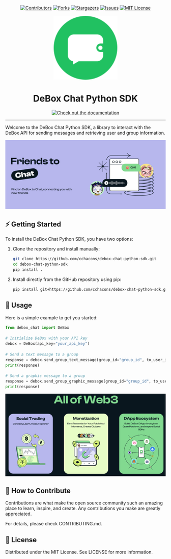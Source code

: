 <a name="readme-top"></a>

<!-- PROJECT SHIELDS -->
<!--
*** I'm using markdown "reference style" links for readability.
*** Reference links are enclosed in brackets [ ] instead of parentheses ( ).
*** See the bottom of this document for the declaration of the reference variables
*** for contributors-url, forks-url, etc. This is an optional, concise syntax you may use.
*** https://www.markdownguide.org/basic-syntax/#reference-style-links
-->

<div align="center">
  <a href="https://github.com/cchacons/debox-chat-python-sdk/graphs/contributors"><img src="https://img.shields.io/github/contributors/cchacons/debox-chat-python-sdk?style=for-the-badge&color=blue" alt="Contributors"></a>
  <a href="https://github.com/cchacons/debox-chat-python-sdk/network/members"><img src="https://img.shields.io/github/forks/cchacons/debox-chat-python-sdk?style=for-the-badge&color=blue" alt="Forks"></a>
  <a href="https://github.com/cchacons/debox-chat-python-sdk/stargazers"><img src="https://img.shields.io/github/stars/cchacons/debox-chat-python-sdk?style=for-the-badge&color=blue" alt="Stargazers"></a>
  <a href="https://github.com/cchacons/debox-chat-python-sdk/issues"><img src="https://img.shields.io/github/issues/cchacons/debox-chat-python-sdk?style=for-the-badge&color=blue" alt="Issues"></a>
  <a href="https://github.com/cchacons/debox-chat-python-sdk/blob/main/LICENSE"><img src="https://img.shields.io/github/license/cchacons/debox-chat-python-sdk?style=for-the-badge&color=blue" alt="MIT License"></a>
</div>

<!-- PROJECT LOGO -->
<div align="center">
  <br>
  <img src="docs/static/img/logo.svg" alt="Logo" width="200" height="200">
  <h1 align="center">DeBox Chat Python SDK</h1>
  <a href="https://cchacons.github.io/debox-chat-python-sdk"><img src="https://img.shields.io/badge/Documentation-DeBox%20Chat%20SDK-blue?logo=googledocs&logoColor=white&style=for-the-badge" alt="Check out the documentation"></a>
  <br>
</div>
<hr>

Welcome to the DeBox Chat Python SDK, a library to interact with the DeBox API for sending messages and retrieving user and group information.

![App screenshot](docs/static/img/screenshot1.png)

## ⚡ Getting Started

To install the DeBox Chat Python SDK, you have two options:

1. Clone the repository and install manually:

    ```bash
    git clone https://github.com/cchacons/debox-chat-python-sdk.git
    cd debox-chat-python-sdk
    pip install .
    ```

2. Install directly from the GitHub repository using pip:

    ```bash
    pip install git+https://github.com/cchacons/debox-chat-python-sdk.git
    ```

## 🚀 Usage

Here is a simple example to get you started:

  ```python
  from debox_chat import DeBox

  # Initialize DeBox with your API key
  debox = DeBox(api_key="your_api_key")

  # Send a text message to a group
  response = debox.send_group_text_message(group_id="group_id", to_user_id="user_id", title="Hello", content="This is a text message.")
  print(response)

  # Send a graphic message to a group
  response = debox.send_group_graphic_message(group_id="group_id", to_user_id="user_id", title="Check this out", content="Here is an image.", image_url="https://example.com/image.png", href="https://example.com")
  print(response)

  ```

![App screenshot](docs/static/img/screenshot2.png)

## 🤝 How to Contribute
Contributions are what make the open source community such an amazing place to learn, inspire, and create. Any contributions you make are greatly appreciated.

For details, please check CONTRIBUTING.md.

## 📜 License
Distributed under the MIT License. See LICENSE for more information.
